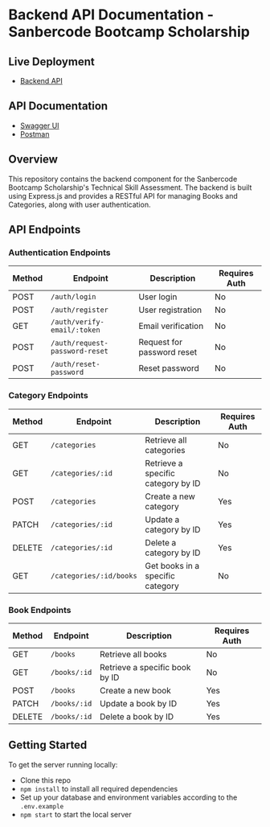 # Backend API Documentation - Sanbercode Bootcamp Scholarship

## Live Deployment

- [Backend API](https://good-jade-betta-tam.cyclic.app)

## API Documentation
- [Swagger UI](https://good-jade-betta-tam.cyclic.app/api-docs)
- [Postman](https://documenter.getpostman.com/view/28996754/2s9YypFNsH)

## Overview

This repository contains the backend component for the Sanbercode Bootcamp Scholarship's Technical Skill Assessment. The backend is built using Express.js and provides a RESTful API for managing Books and Categories, along with user authentication.

## API Endpoints

### Authentication Endpoints

| Method | Endpoint                       | Description                               | Requires Auth |
|--------|--------------------------------|-------------------------------------------|---------------|
| POST   | `/auth/login`                  | User login                                | No            |
| POST   | `/auth/register`               | User registration                         | No            |
| GET    | `/auth/verify-email/:token`    | Email verification                        | No            |
| POST   | `/auth/request-password-reset` | Request for password reset                | No            |
| POST   | `/auth/reset-password`         | Reset password                            | No            |

### Category Endpoints

| Method | Endpoint                | Description                         | Requires Auth |
|--------|-------------------------|-------------------------------------|---------------|
| GET    | `/categories`           | Retrieve all categories             | No            |
| GET    | `/categories/:id`       | Retrieve a specific category by ID  | No            |
| POST   | `/categories`           | Create a new category               | Yes           |
| PATCH  | `/categories/:id`       | Update a category by ID             | Yes           |
| DELETE | `/categories/:id`       | Delete a category by ID             | Yes           |
| GET    | `/categories/:id/books` | Get books in a specific category    | No            |

### Book Endpoints

| Method | Endpoint         | Description                     | Requires Auth |
|--------|------------------|---------------------------------|---------------|
| GET    | `/books`         | Retrieve all books              | No            |
| GET    | `/books/:id`     | Retrieve a specific book by ID  | No            |
| POST   | `/books`         | Create a new book               | Yes           |
| PATCH  | `/books/:id`     | Update a book by ID             | Yes           |
| DELETE | `/books/:id`     | Delete a book by ID             | Yes           |

## Getting Started

To get the server running locally:

- Clone this repo
- `npm install` to install all required dependencies
- Set up your database and environment variables according to the `.env.example`
- `npm start` to start the local server